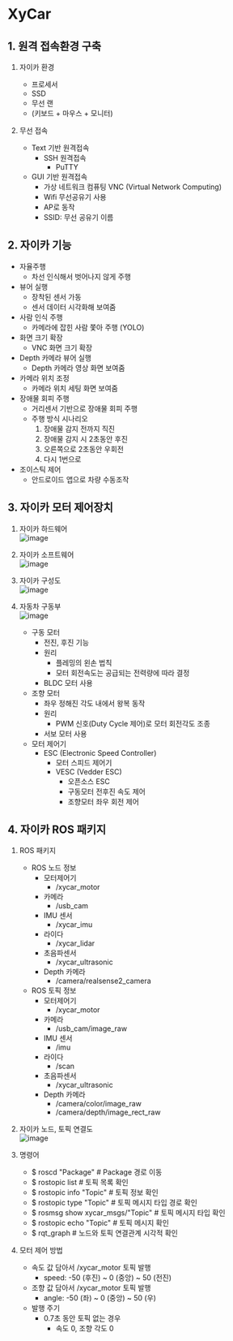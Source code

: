 # XyCar

## 1. 원격 접속환경 구축
1. 자이카 환경
	- 프로세서
	- SSD
	- 무선 랜
	- (키보드 + 마우스 + 모니터)

2. 무선 접속
	- Text 기반 원격접속
		- SSH 원격접속
			- PuTTY
	- GUI 기반 원격접속
		- 가상 네트워크 컴퓨팅 VNC (Virtual Network Computing)
		- Wifi 무선공유기 사용
		- AP로 동작
		- SSID: 무선 공유기 이름

## 2. 자이카 기능
- 자율주행
	- 차선 인식해서 벗어나지 않게 주행
- 뷰어 실행
	- 장착된 센서 가동
	- 센서 데이터 시각화해 보여줌
- 사람 인식 주행
	- 카메라에 잡힌 사람 쫓아 주행 (YOLO)
- 화면 크기 확장
	- VNC 화면 크기 확장
- Depth 카메라 뷰어 실행
	- Depth 카메라 영상 화면 보여줌
- 카메라 위치 조정
	- 카메라 위치 세팅 화면 보여줌
- 장애물 회피 주행
	- 거리센서 기반으로 장애물 회피 주행
	- 주행 방식 시나리오
		1. 장애물 감지 전까지 직진
		2. 장애물 감지 시 2초동안 후진
		3. 오른쪽으로 2초동안 우회전
		4. 다시 1번으로
- 조이스틱 제어
	- 안드로이드 앱으로 차량 수동조작

## 3. 자이카 모터 제어장치
1. 자이카 하드웨어  
	![image](https://user-images.githubusercontent.com/53277342/156704150-2caf7fce-142c-4785-8b72-769943f6d99f.png)

2. 자이카 소프트웨어  
	![image](https://user-images.githubusercontent.com/53277342/156706822-2a2fbe08-b1e3-417f-86a2-20e351298b7c.png)

3. 자이카 구성도  
	![image](https://user-images.githubusercontent.com/53277342/156704551-ce06d8c0-d3b6-417c-a50e-fe308709e49f.png)

4. 자동차 구동부  
	![image](https://user-images.githubusercontent.com/53277342/156704732-6faa935b-cc76-4fca-90b8-b059c5fe881f.png)
	- 구동 모터
		- 전진, 후진 기능
		- 원리
			- 플레밍의 왼손 법칙
			- 모터 회전속도는 공급되는 전력량에 따라 결정
		- BLDC 모터 사용
	- 조향 모터
		- 좌우 정해진 각도 내에서 왕복 동작
		- 원리
			- PWM 신호(Duty Cycle 제어)로 모터 회전각도 조종
		- 서보 모터 사용
	- 모터 제어기
		- ESC (Electronic Speed Controller)
			- 모터 스피드 제어기
			- VESC (Vedder ESC)
				- 오픈소스 ESC
				- 구동모터 전후진 속도 제어
				- 조향모터 좌우 회전 제어

## 4. 자이카 ROS 패키지
1. ROS 패키지
	- ROS 노드 정보
		- 모터제어기
			- /xycar_motor
		- 카메라
			- /usb_cam
		- IMU 센서
			- /xycar_imu
		- 라이다
			- /xycar_lidar
		- 초음파센서
			- /xycar_ultrasonic
		- Depth 카메라
			- /camera/realsense2_camera
	- ROS 토픽 정보
		- 모터제어기
			- /xycar_motor
		- 카메라
			- /usb_cam/image_raw
		- IMU 센서
			- /imu
		- 라이다
			- /scan
		- 초음파센서
			- /xycar_ultrasonic
		- Depth 카메라
			- /camera/color/image_raw
			- /camera/depth/image_rect_raw

2. 자이카 노드, 토픽 연결도  
	![image](https://user-images.githubusercontent.com/53277342/156708333-3d651218-c92e-481e-8f00-d04cc34026f2.png)

3. 명령어
	- $ roscd "Package" # Package 경로 이동
	- $ rostopic list	# 토픽 목록 확인
	- $ rostopic info "Topic"	# 토픽 정보 확인
	- $ rostopic type "Topic"	# 토픽 메시지 타입 경로 확인
	- $ rosmsg show xycar_msgs/"Topic"	# 토픽 메시지 타입 확인
	- $ rostopic echo "Topic"	# 토픽 메시지 확인
	- $ rqt_graph	# 노드와 토픽 연결관계 시각적 확인

4. 모터 제어 방법
	- 속도 값 담아서 /xycar_motor 토픽 발행
		- speed: -50 (후진) ~ 0 (중앙) ~ 50 (전진)
	- 조향 값 담아서 /xycar_motor 토픽 발행
		- angle: -50 (좌) ~ 0 (중앙) ~ 50 (우)
	- 발행 주기
		- 0.7초 동안 토픽 없는 경우
			- 속도 0, 조향 각도 0 















